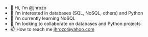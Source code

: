- 👋 Hi, I’m @jhrozo
- 👀 I’m interested in databases (SQL, NoSQL, others) and Python
- 🌱 I’m currently learning NoSQL
- 💞️ I’m looking to collaborate on databases and Python projects
- 📫 How to reach me jhrozo@yahoo.com

<!---
jhrozo/jhrozo is a ✨ special ✨ repository because its `README.md` (this file) appears on your GitHub profile.
You can click the Preview link to take a look at your changes.
--->
